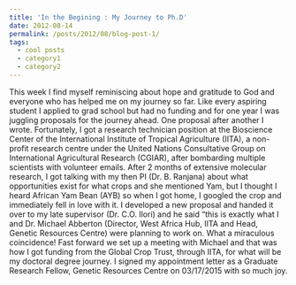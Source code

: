 ```yaml
---
title: 'In the Begining : My Journey to Ph.D'
date: 2012-08-14
permalink: /posts/2012/08/blog-post-1/
tags:
  - cool posts
  - category1
  - category2
---
```


This week I find myself reminiscing about hope and gratitude to God and everyone who has helped me on my journey so far. Like every aspiring student I applied to grad school but had no funding and for one year I was juggling proposals for the journey ahead. One proposal after another I wrote. Fortunately, I got a research technician position at the Bioscience Center of the International Institute of Tropical Agriculture (IITA), a non-profit research centre under the United Nations Consultative Group on International Agricultural Research (CGIAR), after bombarding multiple scientists with volunteer emails. After 2 months of extensive molecular research, I got talking with my then PI (Dr. B. Ranjana) about what opportunities exist for what crops and she mentioned Yam, but I thought I heard African Yam Bean (AYB) so when I got home, I googled the crop and immediately fell in love with it. I developed a new proposal and handed it over to my late supervisor (Dr. C.O. Ilori) and he said “this is exactly what I and Dr. Michael Abberton (Director, West Africa Hub, IITA and Head, Genetic Resources Centre) were planning to work on. What a miraculous coincidence! Fast forward we set up a meeting with Michael and that was how I got funding from the Global Crop Trust, through IITA, for what will be my doctoral degree journey. I signed my appointment letter as a Graduate Research Fellow, Genetic Resources Centre on 03/17/2015 with so much joy. 


